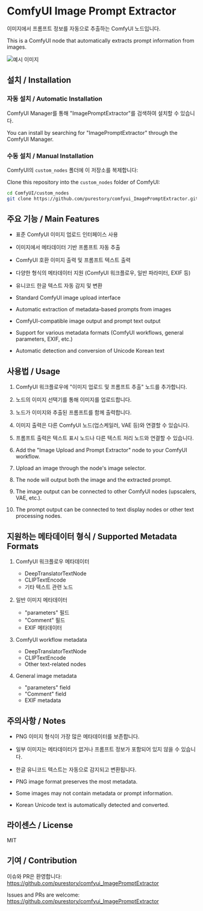 # ComfyUI Image Prompt Extractor

이미지에서 프롬프트 정보를 자동으로 추출하는 ComfyUI 노드입니다.

This is a ComfyUI node that automatically extracts prompt information from images.

![예시 이미지]([https://raw.githubusercontent.com/purestory/comfyui_ImagePromptExtractor/refs/heads/main/1.png])

## 설치 / Installation

### 자동 설치 / Automatic Installation

ComfyUI Manager를 통해 "ImagePromptExtractor"를 검색하여 설치할 수 있습니다.

You can install by searching for "ImagePromptExtractor" through the ComfyUI Manager.

### 수동 설치 / Manual Installation

ComfyUI의 `custom_nodes` 폴더에 이 저장소를 복제합니다:

Clone this repository into the `custom_nodes` folder of ComfyUI:

```bash
cd ComfyUI/custom_nodes
git clone https://github.com/purestory/comfyui_ImagePromptExtractor.git
```

## 주요 기능 / Main Features

* 표준 ComfyUI 이미지 업로드 인터페이스 사용
* 이미지에서 메타데이터 기반 프롬프트 자동 추출
* ComfyUI 호환 이미지 출력 및 프롬프트 텍스트 출력
* 다양한 형식의 메타데이터 지원 (ComfyUI 워크플로우, 일반 파라미터, EXIF 등)
* 유니코드 한글 텍스트 자동 감지 및 변환

* Standard ComfyUI image upload interface
* Automatic extraction of metadata-based prompts from images
* ComfyUI-compatible image output and prompt text output
* Support for various metadata formats (ComfyUI workflows, general parameters, EXIF, etc.)
* Automatic detection and conversion of Unicode Korean text

## 사용법 / Usage

1. ComfyUI 워크플로우에 "이미지 업로드 및 프롬프트 추출" 노드를 추가합니다.
2. 노드의 이미지 선택기를 통해 이미지를 업로드합니다.
3. 노드가 이미지와 추출된 프롬프트를 함께 출력합니다.
4. 이미지 출력은 다른 ComfyUI 노드(업스케일러, VAE 등)와 연결할 수 있습니다.
5. 프롬프트 출력은 텍스트 표시 노드나 다른 텍스트 처리 노드와 연결할 수 있습니다.

1. Add the "Image Upload and Prompt Extractor" node to your ComfyUI workflow.
2. Upload an image through the node's image selector.
3. The node will output both the image and the extracted prompt.
4. The image output can be connected to other ComfyUI nodes (upscalers, VAE, etc.).
5. The prompt output can be connected to text display nodes or other text processing nodes.

## 지원하는 메타데이터 형식 / Supported Metadata Formats

1. ComfyUI 워크플로우 메타데이터
   - DeepTranslatorTextNode
   - CLIPTextEncode
   - 기타 텍스트 관련 노드

2. 일반 이미지 메타데이터
   - "parameters" 필드
   - "Comment" 필드
   - EXIF 메타데이터

1. ComfyUI workflow metadata
   - DeepTranslatorTextNode
   - CLIPTextEncode
   - Other text-related nodes

2. General image metadata
   - "parameters" field
   - "Comment" field
   - EXIF metadata

## 주의사항 / Notes

- PNG 이미지 형식이 가장 많은 메타데이터를 보존합니다.
- 일부 이미지는 메타데이터가 없거나 프롬프트 정보가 포함되어 있지 않을 수 있습니다.
- 한글 유니코드 텍스트는 자동으로 감지되고 변환됩니다.

- PNG image format preserves the most metadata.
- Some images may not contain metadata or prompt information.
- Korean Unicode text is automatically detected and converted.

## 라이센스 / License

MIT

## 기여 / Contribution

이슈와 PR은 환영합니다: https://github.com/purestory/comfyui_ImagePromptExtractor

Issues and PRs are welcome: https://github.com/purestory/comfyui_ImagePromptExtractor

